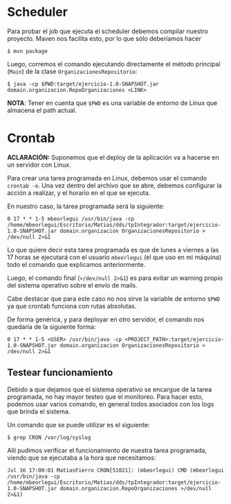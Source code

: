 # Scheduler

Para probar el job que ejecuta el scheduler debemos compilar nuestro proyecto. Maven nos facilita esto, por lo que sólo
deberíamos hacer

```console
$ mvn package
```

Luego, corremos el comando ejecutando directamente el método principal (`Main`) de la clase `OrganizacionesRepositorio`:

```console
$ java -cp $PWD:target/ejercicio-1.0-SNAPSHOT.jar domain.organizacion.RepoOrganizaciones <LINK>
```

**NOTA**: Tener en cuenta que `$PWD` es una variable de entorno de Linux que almacena el path actual.

# Crontab

**ACLARACIÓN:** Suponemos que el deploy de la aplicación va a hacerse en un servidor con Linux.

Para crear una tarea programada en Linux, debemos usar el comando `crontab -e`.
Una vez dentro del archivo que se abre, debemos configurar la acción a realizar, y el horario en el que se ejecuta.

En nuestro caso, la tarea programada será la siguiente:

```
0 17 * * 1-5 mbeorlegui /usr/bin/java -cp /home/mbeorlegui/Escritorio/Matias/dds/tpIntegrador:target/ejercicio-1.0-SNAPSHOT.jar domain.organizacion OrganizacionesRepositorio > /dev/null 2>&1
```

Lo que quiere decir esta tarea programada es que de lunes a viernes a las 17 horas se ejecutará con el usuario
`mbeorlegui` (el que uso en mi máquina) todo el comando que explicamos anteriormente.

Luego, el comando final (`>/dev/null 2>&1`) es para evitar un warning propio del sistema operativo sobre el envío de
mails.

Cabe destacar que para este caso no nos sirve la variable de entorno `$PWD` ya que crontab funciona con rutas absolutas.

De forma genérica, y para deployar en otro servidor, el comando nos quedaría de la siguiente forma:

```
0 17 * * 1-5 <USER> /usr/bin/java -cp <PROJECT_PATH>:target/ejercicio-1.0-SNAPSHOT.jar domain.organizacion OrganizacionesRepositorio > /dev/null 2>&1
```

## Testear funcionamiento

Debido a que dejamos que el sistema operativo se encargue de la tarea programada, no hay mayor testeo que el monitoreo.
Para hacer esto, podemos usar varios comando, en general todos asociados con los logs que brinda el sistema.

Un comando que se puede utilizar es el siguiente:

```console
$ grep CRON /var/log/syslog
```

Allí pudimos verificar el funcionamiento de nuestra tarea programada, viendo que se ejecutaba a la hora que necesitamos:

```
Jul 16 17:00:01 MatiasFierro CRON[51021]: (mbeorlegui) CMD (mbeorlegui /usr/bin/java -cp /home/mbeorlegui/Escritorio/Matias/dds/tpIntegrador:target/ejercicio-1.0-SNAPSHOT.jar domain.organizacion.RepoOrganizaciones >/dev/null 2>&1)
```